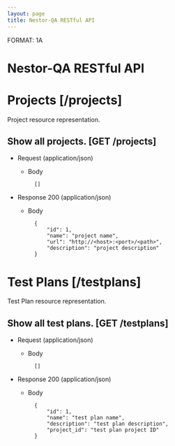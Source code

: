 ```yaml
---
layout: page
title: Nestor-QA RESTful API
---
```



FORMAT: 1A

# Nestor-QA RESTful API

# Projects [/projects]
Project resource representation.

## Show all projects. [GET /projects]


+ Request (application/json)
    + Body

            []

+ Response 200 (application/json)
    + Body

            {
                "id": 1,
                "name": "project name",
                "url": "http://<host>:<port>/<path>",
                "description": "project description"
            }

# Test Plans [/testplans]
Test Plan resource representation.

## Show all test plans. [GET /testplans]


+ Request (application/json)
    + Body

            []

+ Response 200 (application/json)
    + Body

            {
                "id": 1,
                "name": "test plan name",
                "description": "test plan description",
                "project_id": "test plan project ID"
            }